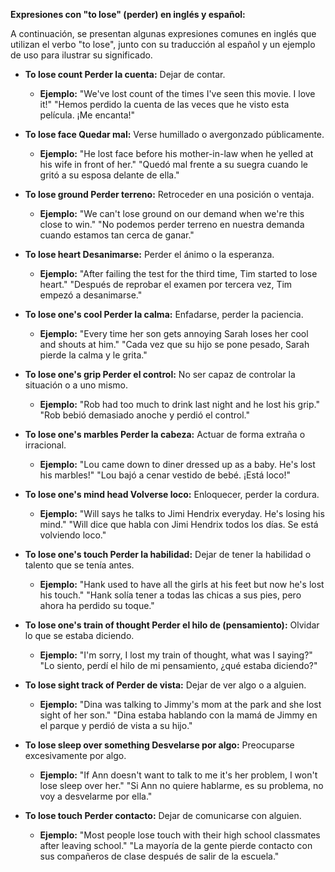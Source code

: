 

**Expresiones con "to lose" (perder) en inglés y español:**

A continuación, se presentan algunas expresiones comunes en inglés que utilizan el verbo "to lose", junto con su traducción al español y un ejemplo de uso para ilustrar su significado.

*   **To lose count   Perder la cuenta:** Dejar de contar.
    *   **Ejemplo:** "We've lost count of the times I've seen this movie. I love it!"   "Hemos perdido la cuenta de las veces que he visto esta película. ¡Me encanta!"

*   **To lose face   Quedar mal:** Verse humillado o avergonzado públicamente.
    *   **Ejemplo:** "He lost face before his mother-in-law when he yelled at his wife in front of her."   "Quedó mal frente a su suegra cuando le gritó a su esposa delante de ella."

*   **To lose ground   Perder terreno:** Retroceder en una posición o ventaja.
    *   **Ejemplo:** "We can't lose ground on our demand when we're this close to win."   "No podemos perder terreno en nuestra demanda cuando estamos tan cerca de ganar."

*   **To lose heart   Desanimarse:** Perder el ánimo o la esperanza.
    *   **Ejemplo:** "After failing the test for the third time, Tim started to lose heart."   "Después de reprobar el examen por tercera vez, Tim empezó a desanimarse."

*   **To lose one's cool   Perder la calma:** Enfadarse, perder la paciencia.
    *   **Ejemplo:** "Every time her son gets annoying Sarah loses her cool and shouts at him."   "Cada vez que su hijo se pone pesado, Sarah pierde la calma y le grita."

*   **To lose one's grip   Perder el control:** No ser capaz de controlar la situación o a uno mismo.
    *   **Ejemplo:** "Rob had too much to drink last night and he lost his grip."   "Rob bebió demasiado anoche y perdió el control."

*   **To lose one's marbles   Perder la cabeza:** Actuar de forma extraña o irracional.
    *   **Ejemplo:** "Lou came down to diner dressed up as a baby. He's lost his marbles!"   "Lou bajó a cenar vestido de bebé. ¡Está loco!"

*   **To lose one's mind head   Volverse loco:** Enloquecer, perder la cordura.
    *   **Ejemplo:** "Will says he talks to Jimi Hendrix everyday. He's losing his mind."   "Will dice que habla con Jimi Hendrix todos los días. Se está volviendo loco."

*   **To lose one's touch   Perder la habilidad:** Dejar de tener la habilidad o talento que se tenía antes.
    *   **Ejemplo:** "Hank used to have all the girls at his feet but now he's lost his touch."   "Hank solía tener a todas las chicas a sus pies, pero ahora ha perdido su toque."

*   **To lose one's train of thought   Perder el hilo de (pensamiento):** Olvidar lo que se estaba diciendo.
    *   **Ejemplo:** "I'm sorry, I lost my train of thought, what was I saying?"   "Lo siento, perdí el hilo de mi pensamiento, ¿qué estaba diciendo?"

*   **To lose sight track of   Perder de vista:** Dejar de ver algo o a alguien.
    *   **Ejemplo:** "Dina was talking to Jimmy's mom at the park and she lost sight of her son."   "Dina estaba hablando con la mamá de Jimmy en el parque y perdió de vista a su hijo."

*   **To lose sleep over something   Desvelarse por algo:** Preocuparse excesivamente por algo.
    *   **Ejemplo:** "If Ann doesn't want to talk to me it's her problem, I won't lose sleep over her."   "Si Ann no quiere hablarme, es su problema, no voy a desvelarme por ella."

*   **To lose touch   Perder contacto:** Dejar de comunicarse con alguien.
    *   **Ejemplo:** "Most people lose touch with their high school classmates after leaving school."   "La mayoría de la gente pierde contacto con sus compañeros de clase después de salir de la escuela."

